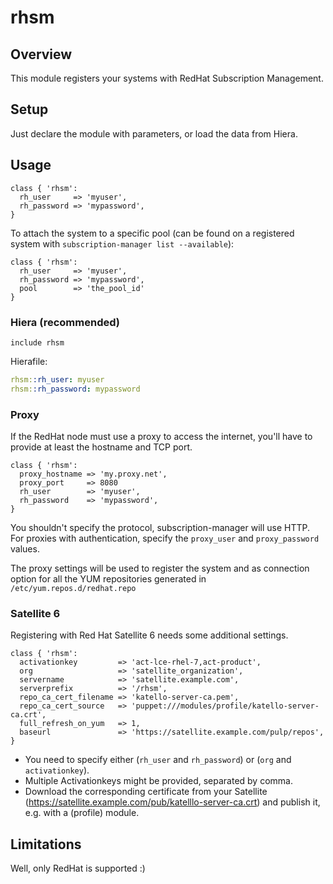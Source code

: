 # rhsm

## Overview

This module registers your systems with RedHat Subscription Management.

## Setup

Just declare the module with parameters, or load the data from Hiera.

## Usage
```puppet
class { 'rhsm':
  rh_user     => 'myuser',
  rh_password => 'mypassword',
}
```
To attach the system to a specific pool (can be found on a registered system with `subscription-manager list --available`):

```puppet
class { 'rhsm':
  rh_user     => 'myuser',
  rh_password => 'mypassword',
  pool        => 'the_pool_id'
}
```

### Hiera (recommended)
```puppet
include rhsm
```
  Hierafile:

```yaml
rhsm::rh_user: myuser
rhsm::rh_password: mypassword
```

### Proxy
If the RedHat node must use a proxy to access the internet, you'll have to provide at least the hostname and TCP port.

```puppet
class { 'rhsm':
  proxy_hostname => 'my.proxy.net',
  proxy_port     => 8080
  rh_user        => 'myuser',
  rh_password    => 'mypassword',
}
```
You shouldn't specify the protocol, subscription-manager will use HTTP. For proxies with authentication, specify the `proxy_user` and `proxy_password` values.

The proxy settings will be used to register the system and as connection option for all the YUM repositories generated in `/etc/yum.repos.d/redhat.repo`

### Satellite 6
Registering with Red Hat Satellite 6 needs some additional settings.

```puppet
class { 'rhsm':
  activationkey         => 'act-lce-rhel-7,act-product',
  org                   => 'satellite_organization',
  servername            => 'satellite.example.com',
  serverprefix          => '/rhsm',
  repo_ca_cert_filename => 'katello-server-ca.pem',
  repo_ca_cert_source   => 'puppet:///modules/profile/katello-server-ca.crt',
  full_refresh_on_yum   => 1,
  baseurl               => 'https://satellite.example.com/pulp/repos',
}
```

* You need to specify either (`rh_user` and `rh_password`) or (`org` and `activationkey`).
* Multiple Activationkeys might be provided, separated by comma.
* Download the corresponding certificate from your Satellite (<https://satellite.example.com/pub/katelllo-server-ca.crt>) and publish it, e.g. with a (profile) module.

## Limitations


Well, only RedHat is supported :)
